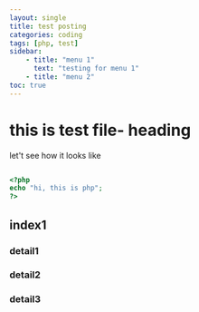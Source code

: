 ```yaml
---
layout: single
title: test posting
categories: coding
tags: [php, test]
sidebar:
    - title: "menu 1"
      text: "testing for menu 1"
    - title: "menu 2"
toc: true
---
```


# this is test file- heading
let't see how it looks like

```php

<?php
echo "hi, this is php";
?>

```

## index1
### detail1
### detail2
### detail3